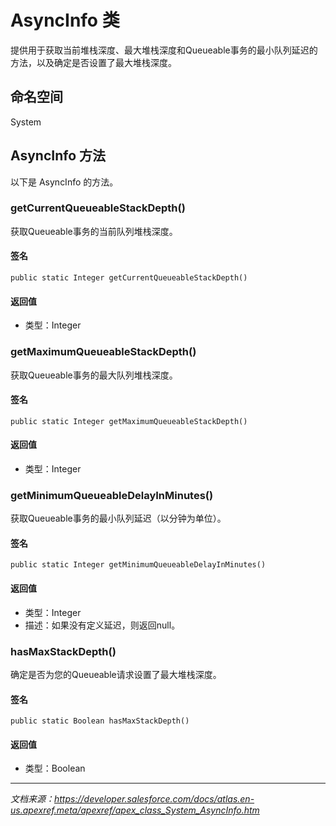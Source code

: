 # AsyncInfo 类

提供用于获取当前堆栈深度、最大堆栈深度和Queueable事务的最小队列延迟的方法，以及确定是否设置了最大堆栈深度。

## 命名空间

System

## AsyncInfo 方法

以下是 AsyncInfo 的方法。

### getCurrentQueueableStackDepth()

获取Queueable事务的当前队列堆栈深度。

#### 签名

```apex
public static Integer getCurrentQueueableStackDepth()
```

#### 返回值

- 类型：Integer

### getMaximumQueueableStackDepth()

获取Queueable事务的最大队列堆栈深度。

#### 签名

```apex
public static Integer getMaximumQueueableStackDepth()
```

#### 返回值

- 类型：Integer

### getMinimumQueueableDelayInMinutes()

获取Queueable事务的最小队列延迟（以分钟为单位）。

#### 签名

```apex
public static Integer getMinimumQueueableDelayInMinutes()
```

#### 返回值

- 类型：Integer
- 描述：如果没有定义延迟，则返回null。

### hasMaxStackDepth()

确定是否为您的Queueable请求设置了最大堆栈深度。

#### 签名

```apex
public static Boolean hasMaxStackDepth()
```

#### 返回值

- 类型：Boolean

---

*文档来源：https://developer.salesforce.com/docs/atlas.en-us.apexref.meta/apexref/apex_class_System_AsyncInfo.htm*
